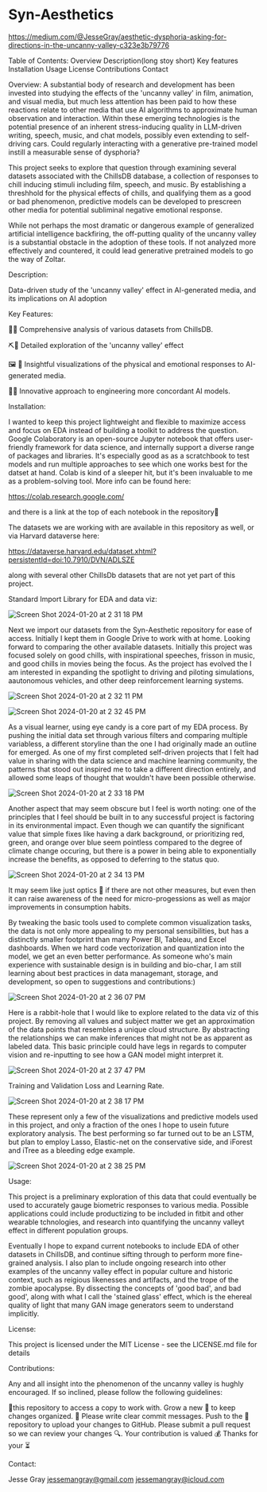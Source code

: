 # Syn-Aesthetics

https://medium.com/@JesseGray/aesthetic-dysphoria-asking-for-directions-in-the-uncanny-valley-c323e3b79776

Table of Contents:
Overview
Description(long stoy short)
Key features
Installation
Usage
License
Contributions
Contact

Overview:
A substantial body of research and development has been invested into studying the effects of the 'uncanny valley' in film, animation, and visual media, but much less attention has been paid to how these reactions relate to other media that use AI algorithms to approximate human observation and interaction. Within these emerging technologies is the potential presence of an inherent stress-inducing quality in LLM-driven writing, speech, music, and chat models, possibly even extending to self-driving cars. Could regularly interacting with a generative pre-trained model instill a measurable sense of dysphoria?

This project seeks to explore that question through examining several datasets associated with the ChillsDB database, a collection of responses to chill inducing stimuli including film, speech, and music. By establishing a threshhold for the physical effects of chills, and qualifying them as a good or bad phenomenon, predictive models can be developed to prescreen other media for potential subliminal negative emotional response. 

While not perhaps the most dramatic or dangerous example of generalized artificial intelligence backfiring, the off-putting quality of the uncanny valley is a substantial obstacle in the adoption of these tools. If not analyzed more effectively and countered,  it could lead generative pretrained models to go the way of Zoltar. 

Description:

Data-driven study of the 'uncanny valley' effect in AI-generated media, and its implications on AI adoption

Key Features:

🍎🍊 Comprehensive analysis of various datasets from ChillsDB.


⛏🔦 Detailed exploration of the 'uncanny valley' effect


🖼 🎨 Insightful visualizations of the physical and emotional responses to AI-generated media.


🤖🎢 Innovative approach to engineering more concordant AI models.

Installation:

I wanted to keep this project  lightweight and flexible to maximize access and focus on EDA instead of building a toolkit to address the question. Google Colaboratory is an open-source Jupyter notebook that offers user-friendly framework for data science, and internally support a diverse range of packages and libraries. It's especially good as as a scratchbook to test models and run multiple approaches to see which one works best for the datset at hand. Colab is kind of a sleeper hit, but it's been invaluable to me as a problem-solving tool. More info can be found here: 

https://colab.research.google.com/

and there is a link at the top of each notebook in the repository🙂

The datasets we are working with are available in this repository as well, or via Harvard dataverse here: 

https://dataverse.harvard.edu/dataset.xhtml?persistentId=doi:10.7910/DVN/ADLSZE 

along with several other ChillsDb datasets that are not yet part of this project.


Standard Import Library for EDA and data viz:

![Screen Shot 2024-01-20 at 2 31 18 PM](https://github.com/JessemanGray/Syn-Aesthetics/assets/123507565/80ffc35e-d4da-46d3-adaf-93b7b6d36403)

Next we import our datasets from the Syn-Aesthetic repository for ease of access. Initially I kept them in Google Drive to work with at home. Looking forward to comparing the other available datasets. Initially this project was focused solely on good chills, with inspirational speeches, frisson in music, and good chills in movies being the focus. As the project has evolved the I am  interested in expanding the spotlight to driving and piloting simulations, aautonomous vehicles, and other deep reinforcement learning systems. 

![Screen Shot 2024-01-20 at 2 32 11 PM](https://github.com/JessemanGray/Syn-Aesthetics/assets/123507565/e83eb232-9c59-4848-9a78-19dad2e2b74b)


![Screen Shot 2024-01-20 at 2 32 45 PM](https://github.com/JessemanGray/Syn-Aesthetics/assets/123507565/bd1e5076-7514-4f23-aad4-0540cb74fb24)


As a visual learner, using eye candy is a core part of my EDA process. By pushing the initial data set through various filters and comparing multiple variabless, a different storyline than the one I had originally made an outline for emerged. As one of my first completed self-driven projects that I felt had value in sharing with the data science and machine learning community, the patterns that stood out inspired me to take a different direction entirely, and allowed some leaps of thought that wouldn't have been possible otherwise. 


![Screen Shot 2024-01-20 at 2 33 18 PM](https://github.com/JessemanGray/Syn-Aesthetics/assets/123507565/d033887b-02b1-4ba2-83e7-37f3b1d84b5b)


Another aspect that may seem obscure but I feel is worth noting: one of the principles that I feel should be built in to any successful project is factoring in its environmental impact. Even though we can quantify the significant value that simple fixes like having a dark background, or prioritizing red, green, and orange over blue seem pointless compared to the degree of climate change occuring, but there is a power in being able to exponentially increase the benefits, as opposed to deferring to the status quo.


![Screen Shot 2024-01-20 at 2 34 13 PM](https://github.com/JessemanGray/Syn-Aesthetics/assets/123507565/27ddae47-4d8a-4050-93f8-bb6b8c5e9fb7)


It may seem like just optics 👀 if there are not other measures, but even then it can raise awareness of the need for micro-progessions as well as major improvements in consumption habits.

By tweaking the basic tools used to complete common visualization tasks, the data is not only more appealing to my personal sensibilities, but has a distinctly smaller footprint than many Power BI, Tableau, and Excel dashboards. When we hard code vectorization and quantization into the model, we get an even better performance. As someone who's main experience with sustainable design is in building and bio-char, I am still learning about best practices in data managemant, storage, and development, so open to suggestions and contributions:)


![Screen Shot 2024-01-20 at 2 36 07 PM](https://github.com/JessemanGray/Syn-Aesthetics/assets/123507565/c27c4c5c-f386-469a-bdf0-3f950a9eba14)


Here is a rabbit-hole that I would like to explore related to the data viz of this project. By removing all values and subject matter we get an approximation of the data points that resembles a unique cloud structure. By abstracting the relationships we can make inferences that might not be as apparent as labeled data. This basic principle could have legs in regards to computer vision and re-inputting to see how a GAN model might interpret it. 

![Screen Shot 2024-01-20 at 2 37 47 PM](https://github.com/JessemanGray/Syn-Aesthetics/assets/123507565/507e8d3d-7caf-4e9f-b5c9-9b8ed7fde78a)

Training and Validation Loss and Learning Rate. 

![Screen Shot 2024-01-20 at 2 38 17 PM](https://github.com/JessemanGray/Syn-Aesthetics/assets/123507565/74e0770a-b2f3-4556-857f-6143a117be15)

These represent only a few of the visualizations and predictive models used in this project, and only a fraction of the ones I hope to usein future exploratory analysis. The best performing so far turned out to be an LSTM, but plan to employ Lasso, Elastic-net on the conservative side, and iForest and iTree as a bleeding edge example.

![Screen Shot 2024-01-20 at 2 38 25 PM](https://github.com/JessemanGray/Syn-Aesthetics/assets/123507565/7c262609-8f2d-4ad0-b27d-3418546706ca)

Usage:

This project is a preliminary exploration of this data that could eventually be used to accurately gauge biometric responses to various media. Possible applications could include productizing to be included in fitbit and other wearable tchnologies, and research into quantifying the uncanny valleyt effect in different population groups. 

Eventually I hope to expand current notebooks to include EDA of other datasets in ChillsDB, and continue sifting through to perform more fine-grained analysis. I also plan to include ongoing research into other examples of the uncanny valley effect in popular culture and historic context, such as reigious likenesses and artifacts, and the trope of the zombie apocalypse. By dissecting the concepts of 'good bad', and bad good', along with what I call the 'stained glass' effect, which is the ehereal quality of light that many GAN image generators seem to understand implicitly. 

License:

This project is licensed under the MIT License - see the LICENSE.md file for details

Contributions:

Any and all insight into the phenomenon of the uncanny valley is hughly encouraged.
If so inclined, please follow the following guidelines:

🍴this repository to access a copy to work with.
Grow a new 🌱  to keep changes organized.
💍 Please write clear commit messages.
Push to the 🍴 repository to upload your changes to GitHub.
Please submit a pull request so we can review your changes 🔍.
Your contribution is valued 💰
Thanks for your ⏳


Contact:

Jesse Gray
jessemangray@gmail.com
jessemangray@icloud.com

